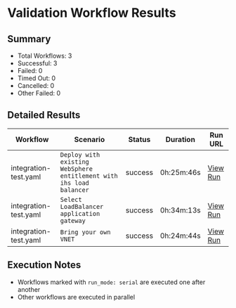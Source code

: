 # Validation Workflow Results

## Summary
- Total Workflows: 3
- Successful: 3
- Failed: 0
- Timed Out: 0
- Cancelled: 0
- Other Failed: 0

## Detailed Results

| Workflow | Scenario | Status | Duration | Run URL |
|----------|----------|---------|-----------|----------|
| integration-test.yaml | `Deploy with existing WebSphere entitlement with ihs load balancer` | success | 0h:25m:46s | [View Run](https://github.com/azure-javaee/azure.websphere-traditional.cluster/actions/runs/16340954188) |
| integration-test.yaml | `Select LoadBalancer application gateway` | success | 0h:34m:13s | [View Run](https://github.com/azure-javaee/azure.websphere-traditional.cluster/actions/runs/16340956451) |
| integration-test.yaml | `Bring your own VNET` | success | 0h:24m:44s | [View Run](https://github.com/azure-javaee/azure.websphere-traditional.cluster/actions/runs/16340958635) |


## Execution Notes
- Workflows marked with `run_mode: serial` are executed one after another
- Other workflows are executed in parallel
